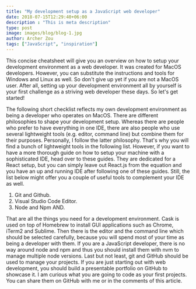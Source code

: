 ```yaml
---
title: "My development setup as a JavaScript web developer"
date: 2018-07-15T12:29:40+06:00
description : "This is meta description"
type: post
image: images/blog/blog-1.jpg
author: Archer Zou
tags: ["JavaScript", "inspiration"]
---
```


This concise cheatsheet will give you an overview on how to setup your development environment as a web developer. It was created for MacOS developers. However, you can substitute the instructions and tools for Windows and Linux as well. So don't give up yet if you are not a MacOS user. After all, setting up your development environment all by yourself is your first challenge as a striving web developer these days. So let's get started!

The following short checklist reflects my own development environment as being a developer who operates on MacOS. There are different philosophies to shape your development setup. Whereas there are people who prefer to have everything in one IDE, there are also people who use several lightweight tools (e.g. editor, command line) but combine them for their purposes. Personally, I follow the latter philosophy. That's why you will find a bunch of lightweight tools in the following list. However, if you want to have a more thorough guide on how to setup your machine with a sophisticated IDE, head over to these guides. They are dedicated for a React setup, but you can simply leave out React.js from the equation and you have an up and running IDE after following one of these guides. Still, the list below might offer you a couple of useful tools to complement your IDE as well.

1. Git and Github.
2. Visual Studio Code Editor.
3. Node and Npm AND.

That are all the things you need for a development environment. Cask is used on top of Homebrew to install GUI applications such as Chrome, iTerm2 and Sublime. Then there is the editor and the command line which should be selected carefully, because you will spend most of your time as being a developer with them. If you are a JavaScript developer, there is no way around node and npm and thus you should install them with nvm to manage multiple node versions. Last but not least, git and GitHub should be used to manage your projects. If you are just starting out with web development, you should build a presentable portfolio on GitHub to showcase it. I am curious what you are going to code as your first projects. You can share them on GitHub with me or in the comments of this article.

